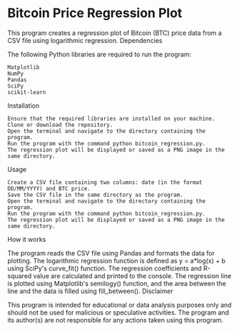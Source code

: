 # Bitcoin Price Regression Plot

This program creates a regression plot of Bitcoin (BTC) price data from a CSV file using logarithmic regression.
Dependencies

The following Python libraries are required to run the program:

    Matplotlib
    NumPy
    Pandas
    SciPy
    scikit-learn

Installation

    Ensure that the required libraries are installed on your machine.
    Clone or download the repository.
    Open the terminal and navigate to the directory containing the program.
    Run the program with the command python bitcoin_regression.py.
    The regression plot will be displayed or saved as a PNG image in the same directory.

Usage

    Create a CSV file containing two columns: date (in the format DD/MM/YYYY) and BTC price.
    Save the CSV file in the same directory as the program.
    Open the terminal and navigate to the directory containing the program.
    Run the program with the command python bitcoin_regression.py.
    The regression plot will be displayed or saved as a PNG image in the same directory.

How it works

The program reads the CSV file using Pandas and formats the data for plotting. The logarithmic regression function is defined as y = a*log(x) + b using SciPy's curve_fit() function. The regression coefficients and R-squared value are calculated and printed to the console. The regression line is plotted using Matplotlib's semilogy() function, and the area between the line and the data is filled using fill_between().
Disclaimer

This program is intended for educational or data analysis purposes only and should not be used for malicious or speculative activities. The program and its author(s) are not responsible for any actions taken using this program.
